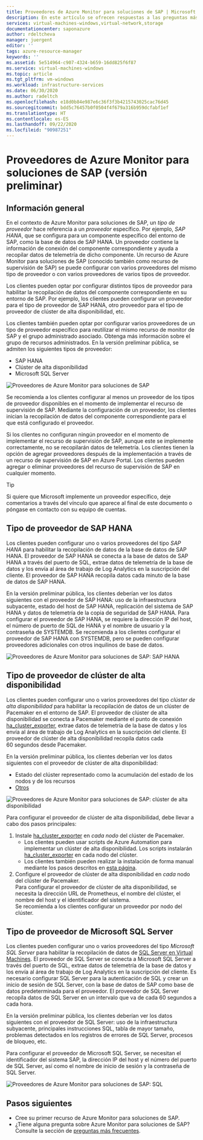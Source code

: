 ```yaml
---
title: Proveedores de Azure Monitor para soluciones de SAP | Microsoft Docs
description: En este artículo se ofrecen respuestas a las preguntas más frecuentes sobre Azure Monitor para soluciones de SAP.
services: virtual-machines-windows,virtual-network,storage
documentationcenter: saponazure
author: rdeltcheva
manager: juergent
editor: ''
tags: azure-resource-manager
keywords: ''
ms.assetid: 5e514964-c907-4324-b659-16dd825f6f87
ms.service: virtual-machines-windows
ms.topic: article
ms.tgt_pltfrm: vm-windows
ms.workload: infrastructure-services
ms.date: 06/30/2020
ms.author: radeltch
ms.openlocfilehash: e18d0b84e987e6c36f3f3b4215743025cac76d45
ms.sourcegitcommit: bdd5c76457b0f0504f4f679a316b959dcfabf1ef
ms.translationtype: HT
ms.contentlocale: es-ES
ms.lasthandoff: 09/22/2020
ms.locfileid: "90987251"
---
```

# <a name="azure-monitor-for-sap-solutions-providers-preview"></a>Proveedores de Azure Monitor para soluciones de SAP (versión preliminar)

## <a name="overview"></a>Información general  

En el contexto de Azure Monitor para soluciones de SAP, un *tipo de proveedor* hace referencia a un *proveedor* específico. Por ejemplo, *SAP HANA*, que se configura para un componente específico del entorno de SAP, como la base de datos de SAP HANA. Un proveedor contiene la información de conexión del componente correspondiente y ayuda a recopilar datos de telemetría de dicho componente. Un recurso de Azure Monitor para soluciones de SAP (conocido también como recurso de supervisión de SAP) se puede configurar con varios proveedores del mismo tipo de proveedor o con varios proveedores de varios tipos de proveedor.
   
Los clientes pueden optar por configurar distintos tipos de proveedor para habilitar la recopilación de datos del componente correspondiente en su entorno de SAP. Por ejemplo, los clientes pueden configurar un proveedor para el tipo de proveedor de SAP HANA, otro proveedor para el tipo de proveedor de clúster de alta disponibilidad, etc.  

Los clientes también pueden optar por configurar varios proveedores de un tipo de proveedor específico para reutilizar el mismo recurso de monitor de SAP y el grupo administrado asociado. Obtenga más información sobre el grupo de recursos administrados. En la versión preliminar pública, se admiten los siguientes tipos de proveedor:   
- SAP HANA
- Clúster de alta disponibilidad
- Microsoft SQL Server

![Proveedores de Azure Monitor para soluciones de SAP](./media/azure-monitor-sap/azure-monitor-providers.png)

Se recomienda a los clientes configurar al menos un proveedor de los tipos de proveedor disponibles en el momento de implementar el recurso de supervisión de SAP. Mediante la configuración de un proveedor, los clientes inician la recopilación de datos del componente correspondiente para el que está configurado el proveedor.   

Si los clientes no configuran ningún proveedor en el momento de implementar el recurso de supervisión de SAP, aunque este se implemente correctamente, no se recopilarán datos de telemetría. Los clientes tienen la opción de agregar proveedores después de la implementación a través de un recurso de supervisión de SAP en Azure Portal. Los clientes pueden agregar o eliminar proveedores del recurso de supervisión de SAP en cualquier momento.

> [!Tip]
> Si quiere que Microsoft implemente un proveedor específico, deje comentarios a través del vínculo que aparece al final de este documento o póngase en contacto con su equipo de cuentas.  

## <a name="provider-type-sap-hana"></a>Tipo de proveedor de SAP HANA

Los clientes pueden configurar uno o varios proveedores del tipo *SAP HANA* para habilitar la recopilación de datos de la base de datos de SAP HANA. El proveedor de SAP HANA se conecta a la base de datos de SAP HANA a través del puerto de SQL, extrae datos de telemetría de la base de datos y los envía al área de trabajo de Log Analytics en la suscripción del cliente. El proveedor de SAP HANA recopila datos cada minuto de la base de datos de SAP HANA.  

En la versión preliminar pública, los clientes deberían ver los datos siguientes con el proveedor de SAP HANA: uso de la infraestructura subyacente, estado del host de SAP HANA, replicación del sistema de SAP HANA y datos de telemetría de la copia de seguridad de SAP HANA. Para configurar el proveedor de SAP HANA, se requiere la dirección IP del host, el número de puerto de SQL de HANA y el nombre de usuario y la contraseña de SYSTEMDB. Se recomienda a los clientes configurar el proveedor de SAP HANA con SYSTEMDB, pero se pueden configurar proveedores adicionales con otros inquilinos de base de datos.

![Proveedores de Azure Monitor para soluciones de SAP: SAP HANA](./media/azure-monitor-sap/azure-monitor-providers-hana.png)

## <a name="provider-type-high-availability-cluster"></a>Tipo de proveedor de clúster de alta disponibilidad
Los clientes pueden configurar uno o varios proveedores del tipo *clúster de alta disponibilidad* para habilitar la recopilación de datos de un clúster de Pacemaker en el entorno de SAP. El proveedor de clúster de alta disponibilidad se conecta a Pacemaker mediante el punto de conexión [ha_cluster_exporter](https://github.com/ClusterLabs/ha_cluster_exporter), extrae datos de telemetría de la base de datos y los envía al área de trabajo de Log Analytics en la suscripción del cliente. El proveedor de clúster de alta disponibilidad recopila datos cada 60 segundos desde Pacemaker.  

En la versión preliminar pública, los clientes deberían ver los datos siguientes con el proveedor de clúster de alta disponibilidad:   
 - Estado del clúster representado como la acumulación del estado de los nodos y de los recursos 
 - [Otros](https://github.com/ClusterLabs/ha_cluster_exporter/blob/master/doc/metrics.md) 

![Proveedores de Azure Monitor para soluciones de SAP: clúster de alta disponibilidad](./media/azure-monitor-sap/azure-monitor-providers-pacemaker-cluster.png)

Para configurar el proveedor de clúster de alta disponibilidad, debe llevar a cabo dos pasos principales: 
1. Instale [ha_cluster_exporter](https://github.com/ClusterLabs/ha_cluster_exporter) en *cada nodo* del clúster de Pacemaker. 
    - Los clientes pueden usar scripts de Azure Automation para implementar un clúster de alta disponibilidad. Los scripts instalarán [ha_cluster_exporter](https://github.com/ClusterLabs/ha_cluster_exporter) en cada nodo del clúster.  
    - Los clientes también pueden realizar la instalación de forma manual mediante los pasos descritos en [esta página](https://github.com/ClusterLabs/ha_cluster_exporter). 
2. Configure el proveedor de clúster de alta disponibilidad en *cada* nodo del clúster de Pacemaker.  
  Para configurar el proveedor de clúster de alta disponibilidad, se necesita la dirección URL de Prometheus, el nombre del clúster, el nombre del host y el identificador del sistema.   
  Se recomienda a los clientes configurar un proveedor por nodo del clúster.   

## <a name="provider-type-microsoft-sql-server"></a>Tipo de proveedor de Microsoft SQL Server

Los clientes pueden configurar uno o varios proveedores del tipo *Microsoft SQL Server* para habilitar la recopilación de datos de [SQL Server en Virtual Machines](https://azure.microsoft.com/services/virtual-machines/sql-server/). El proveedor de SQL Server se conecta a Microsoft SQL Server a través del puerto de SQL, extrae datos de telemetría de la base de datos y los envía al área de trabajo de Log Analytics en la suscripción del cliente. Es necesario configurar SQL Server para la autenticación de SQL y crear un inicio de sesión de SQL Server, con la base de datos de SAP como base de datos predeterminada para el proveedor. El proveedor de SQL Server recopila datos de SQL Server en un intervalo que va de cada 60 segundos a cada hora.  

En la versión preliminar pública, los clientes deberían ver los datos siguientes con el proveedor de SQL Server: uso de la infraestructura subyacente, principales instrucciones SQL, tabla de mayor tamaño, problemas detectados en los registros de errores de SQL Server, procesos de bloqueo, etc.  

Para configurar el proveedor de Microsoft SQL Server, se necesitan el identificador del sistema SAP, la dirección IP del host y el número del puerto de SQL Server, así como el nombre de inicio de sesión y la contraseña de SQL Server.

![Proveedores de Azure Monitor para soluciones de SAP: SQL](./media/azure-monitor-sap/azure-monitor-providers-sql.png)

## <a name="next-steps"></a>Pasos siguientes

- Cree su primer recurso de Azure Monitor para soluciones de SAP.
- ¿Tiene alguna pregunta sobre Azure Monitor para soluciones de SAP? Consulte la sección de [preguntas más frecuentes](./azure-monitor-faq.md).
